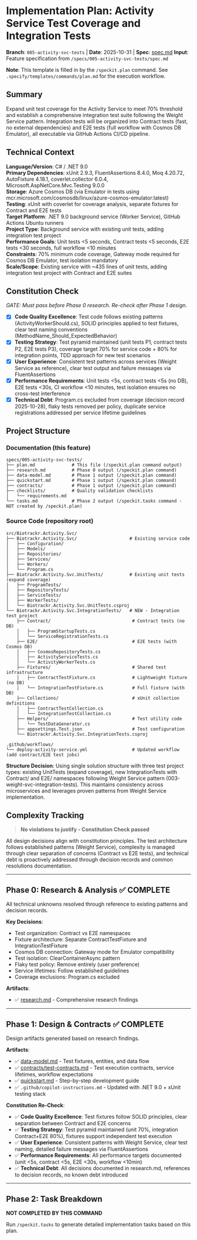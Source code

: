 # Implementation Plan: Activity Service Test Coverage and Integration Tests

**Branch**: `005-activity-svc-tests` | **Date**: 2025-10-31 | **Spec**: [spec.md](./spec.md)
**Input**: Feature specification from `/specs/005-activity-svc-tests/spec.md`

**Note**: This template is filled in by the `/speckit.plan` command. See `.specify/templates/commands/plan.md` for the execution workflow.

## Summary

Expand unit test coverage for the Activity Service to meet 70% threshold and establish a comprehensive integration test suite following the Weight Service pattern. Integration tests will be organized into Contract tests (fast, no external dependencies) and E2E tests (full workflow with Cosmos DB Emulator), all executable via GitHub Actions CI/CD pipeline.

## Technical Context

**Language/Version**: C# / .NET 9.0  
**Primary Dependencies**: xUnit 2.9.3, FluentAssertions 8.4.0, Moq 4.20.72, AutoFixture 4.18.1, coverlet.collector 6.0.4, Microsoft.AspNetCore.Mvc.Testing 9.0.0  
**Storage**: Azure Cosmos DB (via Emulator in tests using mcr.microsoft.com/cosmosdb/linux/azure-cosmos-emulator:latest)  
**Testing**: xUnit with coverlet for coverage analysis, separate fixtures for Contract and E2E tests  
**Target Platform**: .NET 9.0 background service (Worker Service), GitHub Actions Ubuntu runners  
**Project Type**: Background service with existing unit tests, adding integration test project  
**Performance Goals**: Unit tests <5 seconds, Contract tests <5 seconds, E2E tests <30 seconds, full workflow <10 minutes  
**Constraints**: 70% minimum code coverage, Gateway mode required for Cosmos DB Emulator, test isolation mandatory  
**Scale/Scope**: Existing service with ~435 lines of unit tests, adding integration test project with Contract and E2E suites

## Constitution Check

*GATE: Must pass before Phase 0 research. Re-check after Phase 1 design.*

- [x] **Code Quality Excellence**: Test code follows existing patterns (ActivityWorkerShould.cs), SOLID principles applied to test fixtures, clear test naming conventions (MethodName_Should_ExpectedBehavior)
- [x] **Testing Strategy**: Test pyramid maintained (unit tests P1, contract tests P2, E2E tests P3), coverage target 70% for service code + 80% for integration points, TDD approach for new test scenarios
- [x] **User Experience**: Consistent test patterns across services (Weight Service as reference), clear test output and failure messages via FluentAssertions
- [x] **Performance Requirements**: Unit tests <5s, contract tests <5s (no DB), E2E tests <30s, CI workflow <10 minutes, test isolation ensures no cross-test interference
- [x] **Technical Debt**: Program.cs excluded from coverage (decision record 2025-10-28), flaky tests removed per policy, duplicate service registrations addressed per service lifetime guidelines

## Project Structure

### Documentation (this feature)

```text
specs/005-activity-svc-tests/
├── plan.md              # This file (/speckit.plan command output)
├── research.md          # Phase 0 output (/speckit.plan command)
├── data-model.md        # Phase 1 output (/speckit.plan command)
├── quickstart.md        # Phase 1 output (/speckit.plan command)
├── contracts/           # Phase 1 output (/speckit.plan command)
├── checklists/          # Quality validation checklists
│   └── requirements.md
└── tasks.md             # Phase 2 output (/speckit.tasks command - NOT created by /speckit.plan)
```

### Source Code (repository root)

```text
src/Biotrackr.Activity.Svc/
├── Biotrackr.Activity.Svc/                    # Existing service code
│   ├── Configuration/
│   ├── Models/
│   ├── Repositories/
│   ├── Services/
│   ├── Workers/
│   └── Program.cs
├── Biotrackr.Activity.Svc.UnitTests/          # Existing unit tests (expand coverage)
│   ├── ProgramTests/
│   ├── RepositoryTests/
│   ├── ServiceTests/
│   ├── WorkerTests/
│   └── Biotrackr.Activity.Svc.UnitTests.csproj
└── Biotrackr.Activity.Svc.IntegrationTests/   # NEW - Integration test project
    ├── Contract/                               # Contract tests (no DB)
    │   ├── ProgramStartupTests.cs
    │   └── ServiceRegistrationTests.cs
    ├── E2E/                                    # E2E tests (with Cosmos DB)
    │   ├── CosmosRepositoryTests.cs
    │   ├── ActivityServiceTests.cs
    │   └── ActivityWorkerTests.cs
    ├── Fixtures/                               # Shared test infrastructure
    │   ├── ContractTestFixture.cs              # Lightweight fixture (no DB)
    │   └── IntegrationTestFixture.cs           # Full fixture (with DB)
    ├── Collections/                            # xUnit collection definitions
    │   ├── ContractTestCollection.cs
    │   └── IntegrationTestCollection.cs
    ├── Helpers/                                # Test utility code
    │   └── TestDataGenerator.cs
    ├── appsettings.Test.json                   # Test configuration
    └── Biotrackr.Activity.Svc.IntegrationTests.csproj

.github/workflows/
└── deploy-activity-service.yml                 # Updated workflow (add contract/E2E test jobs)
```

**Structure Decision**: Using single solution structure with three test project types: existing UnitTests (expand coverage), new IntegrationTests with Contract/ and E2E/ namespaces following Weight Service pattern (003-weight-svc-integration-tests). This maintains consistency across microservices and leverages proven patterns from Weight Service implementation.

## Complexity Tracking

> **No violations to justify - Constitution Check passed**

All design decisions align with constitution principles. The test architecture follows established patterns (Weight Service), complexity is managed through clear separation of concerns (Contract vs E2E tests), and technical debt is proactively addressed through decision records and common resolutions documentation.

---

## Phase 0: Research & Analysis ✅ COMPLETE

All technical unknowns resolved through reference to existing patterns and decision records.

**Key Decisions**:
- Test organization: Contract vs E2E namespaces
- Fixture architecture: Separate ContractTestFixture and IntegrationTestFixture
- Cosmos DB connection: Gateway mode for Emulator compatibility
- Test isolation: ClearContainerAsync pattern
- Flaky test policy: Remove entirely (user preference)
- Service lifetimes: Follow established guidelines
- Coverage exclusions: Program.cs excluded

**Artifacts**:
- ✅ [research.md](./research.md) - Comprehensive research findings

---

## Phase 1: Design & Contracts ✅ COMPLETE

Design artifacts generated based on research findings.

**Artifacts**:
- ✅ [data-model.md](./data-model.md) - Test fixtures, entities, and data flow
- ✅ [contracts/test-contracts.md](./contracts/test-contracts.md) - Test execution contracts, service lifetimes, workflow expectations
- ✅ [quickstart.md](./quickstart.md) - Step-by-step development guide
- ✅ `.github/copilot-instructions.md` - Updated with .NET 9.0 + xUnit testing stack

**Constitution Re-Check**:
- ✅ **Code Quality Excellence**: Test fixtures follow SOLID principles, clear separation between Contract and E2E concerns
- ✅ **Testing Strategy**: Test pyramid maintained (unit 70%, integration Contract+E2E 80%), fixtures support independent test execution
- ✅ **User Experience**: Consistent patterns with Weight Service, clear test naming, detailed failure messages via FluentAssertions
- ✅ **Performance Requirements**: All performance targets documented (unit <5s, contract <5s, E2E <30s, workflow <10min)
- ✅ **Technical Debt**: All decisions documented in research.md, references to decision records, no known debt introduced

---

## Phase 2: Task Breakdown

**NOT COMPLETED BY THIS COMMAND**

Run `/speckit.tasks` to generate detailed implementation tasks based on this plan.
